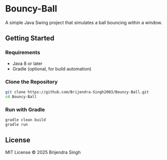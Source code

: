 # Bouncy-Ball
A simple Java Swing project that simulates a ball bouncing within a window.

## Getting Started
### Requirements
* Java 8 or later
* Gradle (optional, for build automation)

### Clone the Repository
``` bash
git clone https://github.com/Brijendra-Singh2003/Bouncy-Ball.git
cd Bouncy-Ball
```

### Run with Gradle
``` bash
gradle clean build
gradle run
```

## License
MIT License © 2025 Brijendra Singh
